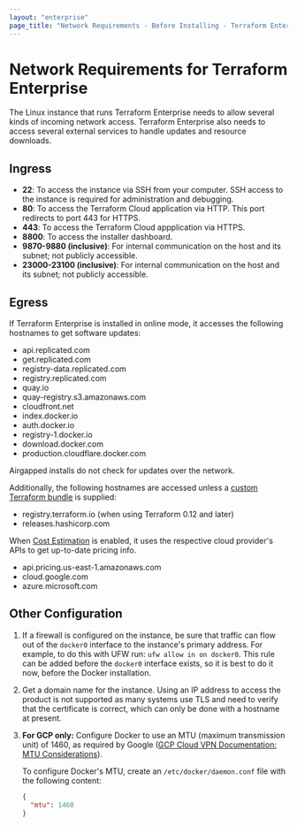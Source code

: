 ```yaml
---
layout: "enterprise"
page_title: "Network Requirements - Before Installing - Terraform Enterprise"
---
```


# Network Requirements for Terraform Enterprise

The Linux instance that runs Terraform Enterprise needs to allow several kinds of incoming network access. Terraform Enterprise also needs to access several external services to handle updates and resource downloads.

## Ingress

* **22**: To access the instance via SSH from your computer. SSH access to the instance is required for administration and debugging.
* **80**: To access the Terraform Cloud application via HTTP. This port redirects to port 443 for HTTPS.
* **443**: To access the Terraform Cloud appplication via HTTPS.
* **8800**: To access the installer dashboard.
* **9870-9880 (inclusive)**: For internal communication on the host and its subnet; not publicly accessible.
* **23000-23100 (inclusive)**: For internal communication on the host and its subnet; not publicly accessible.

## Egress

If Terraform Enterprise is installed in online mode, it accesses the following hostnames to get software updates:

* api.replicated.com
* get.replicated.com
* registry-data.replicated.com
* registry.replicated.com
* quay.io
* quay-registry.s3.amazonaws.com
* cloudfront.net
* index.docker.io
* auth.docker.io
* registry-1.docker.io
* download.docker.com
* production.cloudflare.docker.com

Airgapped installs do not check for updates over the network.

Additionally, the following hostnames are accessed unless a
[custom Terraform bundle](/docs/cloud/run/index.html#custom-and-community-providers)
is supplied:

* registry.terraform.io (when using Terraform 0.12 and later)
* releases.hashicorp.com

When [Cost Estimation](/docs/enterprise/admin/integration.html#cost-estimation-integration) is enabled, it uses the respective cloud provider's APIs to get up-to-date pricing info.

* api.pricing.us-east-1.amazonaws.com
* cloud.google.com
* azure.microsoft.com

## Other Configuration

1. If a firewall is configured on the instance, be sure that traffic can flow out of the `docker0` interface to the instance's primary address. For example, to do this with UFW run: `ufw allow in on docker0`. This rule can be added before the `docker0` interface exists, so it is best to do it now, before the Docker installation.
1. Get a domain name for the instance. Using an IP address to access the product is not supported as many systems use TLS and need to verify that the certificate is correct, which can only be done with a hostname at present.
1. **For GCP only:** Configure Docker to use an MTU (maximum transmission unit) of 1460, as required by Google ([GCP Cloud VPN Documentation: MTU Considerations](https://cloud.google.com/vpn/docs/concepts/mtu-considerations)).

    To configure Docker's MTU, create an `/etc/docker/daemon.conf` file with the following content:

    ```json
    {
      "mtu": 1460
    }
    ```

